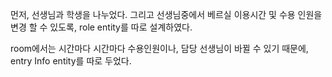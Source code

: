 먼저, 선생님과 학생을 나누었다.
그리고 선생님중에서 베르실 이용시간 및 수용 인원을 변경 할 수 있도록,
role entity를 따로 설계하였다.

room에서는
시간마다 시간마다 수용인원이나, 담당 선생님이 바뀔 수 있기 때문에,
entry Info entity를 따로 두었다.
